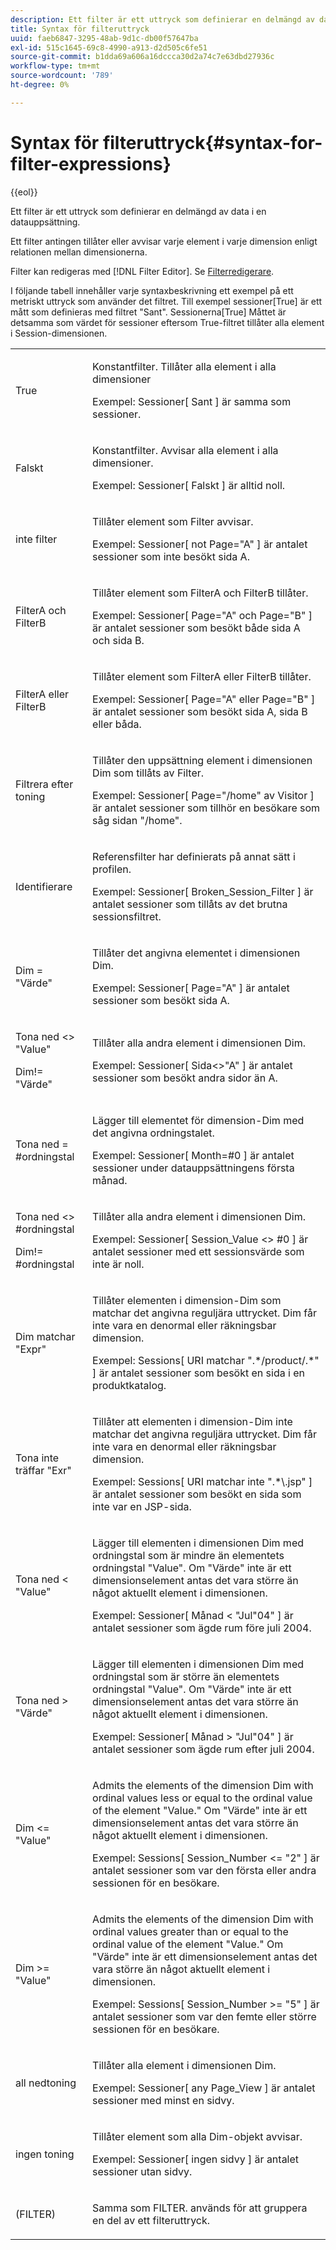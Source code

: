 ```yaml
---
description: Ett filter är ett uttryck som definierar en delmängd av data i en datauppsättning.
title: Syntax för filteruttryck
uuid: faeb6847-3295-48ab-9d1c-db00f57647ba
exl-id: 515c1645-69c8-4990-a913-d2d505c6fe51
source-git-commit: b1dda69a606a16dccca30d2a74c7e63dbd27936c
workflow-type: tm+mt
source-wordcount: '789'
ht-degree: 0%

---
```


# Syntax för filteruttryck{#syntax-for-filter-expressions}

{{eol}}

Ett filter är ett uttryck som definierar en delmängd av data i en datauppsättning.

Ett filter antingen tillåter eller avvisar varje element i varje dimension enligt relationen mellan dimensionerna.

Filter kan redigeras med [!DNL Filter Editor]. Se [Filterredigerare](../../../home/c-get-started/c-analysis-vis/c-filter-editors/c-filter-editors.md#concept-2f343ecbed8240f18b0c1f1eccef11e3).

I följande tabell innehåller varje syntaxbeskrivning ett exempel på ett metriskt uttryck som använder det filtret. Till exempel sessioner[True] är ett mått som definieras med filtret &quot;Sant&quot;. Sessionerna[True] Måttet är detsamma som värdet för sessioner eftersom True-filtret tillåter alla element i Session-dimensionen.

<table id="table_5D66E6C11B384460BAAA7A6130214594"> 
 <tbody> 
  <tr> 
   <td colname="col1"> <p>True </p> </td> 
   <td colname="col2"> <p>Konstantfilter. Tillåter alla element i alla dimensioner </p> <p>Exempel: Sessioner[ Sant ] är samma som sessioner. </p> </td> 
  </tr> 
  <tr> 
   <td colname="col1"> <p>Falskt </p> </td> 
   <td colname="col2"> <p>Konstantfilter. Avvisar alla element i alla dimensioner. </p> <p>Exempel: Sessioner[ Falskt ] är alltid noll. </p> </td> 
  </tr> 
  <tr> 
   <td colname="col1"> <p>inte filter </p> </td> 
   <td colname="col2"> <p>Tillåter element som Filter avvisar. </p> <p>Exempel: Sessioner[ not Page="A" ] är antalet sessioner som inte besökt sida A. </p> </td> 
  </tr> 
  <tr> 
   <td colname="col1"> <p>FilterA och FilterB </p> </td> 
   <td colname="col2"> <p>Tillåter element som FilterA och FilterB tillåter. </p> <p>Exempel: Sessioner[ Page="A" och Page="B" ] är antalet sessioner som besökt både sida A och sida B. </p> </td> 
  </tr> 
  <tr> 
   <td colname="col1"> <p>FilterA eller FilterB </p> </td> 
   <td colname="col2"> <p>Tillåter element som FilterA eller FilterB tillåter. </p> <p>Exempel: Sessioner[ Page="A" eller Page="B" ] är antalet sessioner som besökt sida A, sida B eller båda. </p> </td> 
  </tr> 
  <tr> 
   <td colname="col1"> <p>Filtrera efter toning </p> </td> 
   <td colname="col2"> <p>Tillåter den uppsättning element i dimensionen Dim som tillåts av Filter. </p> <p>Exempel: Sessioner[ Page="/home" av Visitor ] är antalet sessioner som tillhör en besökare som såg sidan "/home". </p> </td> 
  </tr> 
  <tr> 
   <td colname="col1"> <p>Identifierare </p> </td> 
   <td colname="col2"> <p>Referensfilter har definierats på annat sätt i profilen. </p> <p>Exempel: Sessioner[ Broken_Session_Filter ] är antalet sessioner som tillåts av det brutna sessionsfiltret. </p> </td> 
  </tr> 
  <tr> 
   <td colname="col1"> <p>Dim = "Värde" </p> </td> 
   <td colname="col2"> <p>Tillåter det angivna elementet i dimensionen Dim. </p> <p>Exempel: Sessioner[ Page="A" ] är antalet sessioner som besökt sida A. </p> </td> 
  </tr> 
  <tr> 
   <td colname="col1"> <p>Tona ned &lt;&gt; "Value" </p> <p>Dim!= "Värde" </p> </td> 
   <td colname="col2"> <p>Tillåter alla andra element i dimensionen Dim. </p> <p>Exempel: Sessioner[ Sida&lt;&gt;"A" ] är antalet sessioner som besökt andra sidor än A. </p> </td> 
  </tr> 
  <tr> 
   <td colname="col1"> Tona ned = #ordningstal </td> 
   <td colname="col2"> <p>Lägger till elementet för dimension-Dim med det angivna ordningstalet. </p> <p>Exempel: Sessioner[ Month=#0 ] är antalet sessioner under datauppsättningens första månad. </p> </td> 
  </tr> 
  <tr> 
   <td colname="col1"> <p>Tona ned &lt;&gt; #ordningstal </p> <p>Dim!= #ordningstal </p> </td> 
   <td colname="col2"> <p>Tillåter alla andra element i dimensionen Dim. </p> <p>Exempel: Sessioner[ Session_Value &lt;&gt; #0 ] är antalet sessioner med ett sessionsvärde som inte är noll. </p> </td> 
  </tr> 
  <tr> 
   <td colname="col1"> <p>Dim matchar "Expr" </p> </td> 
   <td colname="col2"> <p>Tillåter elementen i dimension-Dim som matchar det angivna reguljära uttrycket. Dim får inte vara en denormal eller räkningsbar dimension. </p> <p>Exempel: Sessions[ URI matchar ".*/product/.*" ] är antalet sessioner som besökt en sida i en produktkatalog. </p> </td> 
  </tr> 
  <tr> 
   <td colname="col1"> <p>Tona inte träffar "Exr" </p> </td> 
   <td colname="col2"> <p>Tillåter att elementen i dimension-Dim inte matchar det angivna reguljära uttrycket. Dim får inte vara en denormal eller räkningsbar dimension. </p> <p>Exempel: Sessions[ URI matchar inte ".*\.jsp" ] är antalet sessioner som besökt en sida som inte var en JSP-sida. </p> </td> 
  </tr> 
  <tr> 
   <td colname="col1"> <p>Tona ned &lt; "Value" </p> </td> 
   <td colname="col2"> <p>Lägger till elementen i dimensionen Dim med ordningstal som är mindre än elementets ordningstal "Value". Om "Värde" inte är ett dimensionselement antas det vara större än något aktuellt element i dimensionen. </p> <p>Exempel: Sessioner[ Månad &lt; "Jul"04" ] är antalet sessioner som ägde rum före juli 2004. </p> </td> 
  </tr> 
  <tr> 
   <td colname="col1"> <p>Tona ned &gt; "Värde" </p> </td> 
   <td colname="col2"> <p>Lägger till elementen i dimensionen Dim med ordningstal som är större än elementets ordningstal "Value". Om "Värde" inte är ett dimensionselement antas det vara större än något aktuellt element i dimensionen. </p> <p>Exempel: Sessioner[ Månad &gt; "Jul"04" ] är antalet sessioner som ägde rum efter juli 2004. </p> </td> 
  </tr> 
  <tr> 
   <td colname="col1"> <p>Dim &lt;= "Value" </p> </td> 
   <td colname="col2"> <p>Admits the elements of the dimension Dim with ordinal values less or equal to the ordinal value of the element "Value." Om "Värde" inte är ett dimensionselement antas det vara större än något aktuellt element i dimensionen. </p> <p>Exempel: Sessions[ Session_Number &lt;= "2" ] är antalet sessioner som var den första eller andra sessionen för en besökare. </p> </td> 
  </tr> 
  <tr> 
   <td colname="col1"> Dim &gt;= "Value" </td> 
   <td colname="col2"> <p>Admits the elements of the dimension Dim with ordinal values greater than or equal to the ordinal value of the element "Value." Om "Värde" inte är ett dimensionselement antas det vara större än något aktuellt element i dimensionen. </p> <p>Exempel: Sessions[ Session_Number &gt;= "5" ] är antalet sessioner som var den femte eller större sessionen för en besökare. </p> </td> 
  </tr> 
  <tr> 
   <td colname="col1"> <p>all nedtoning </p> </td> 
   <td colname="col2"> <p>Tillåter alla element i dimensionen Dim. </p> <p>Exempel: Sessioner[ any Page_View ] är antalet sessioner med minst en sidvy. </p> </td> 
  </tr> 
  <tr> 
   <td colname="col1"> <p>ingen toning </p> </td> 
   <td colname="col2"> <p>Tillåter element som alla Dim-objekt avvisar. </p> <p>Exempel: Sessioner[ ingen sidvy ] är antalet sessioner utan sidvy. </p> </td> 
  </tr> 
  <tr> 
   <td colname="col1"> <p>(FILTER) </p> </td> 
   <td colname="col2"> <p>Samma som FILTER. används för att gruppera en del av ett filteruttryck. </p> </td> 
  </tr> 
 </tbody> 
</table>
